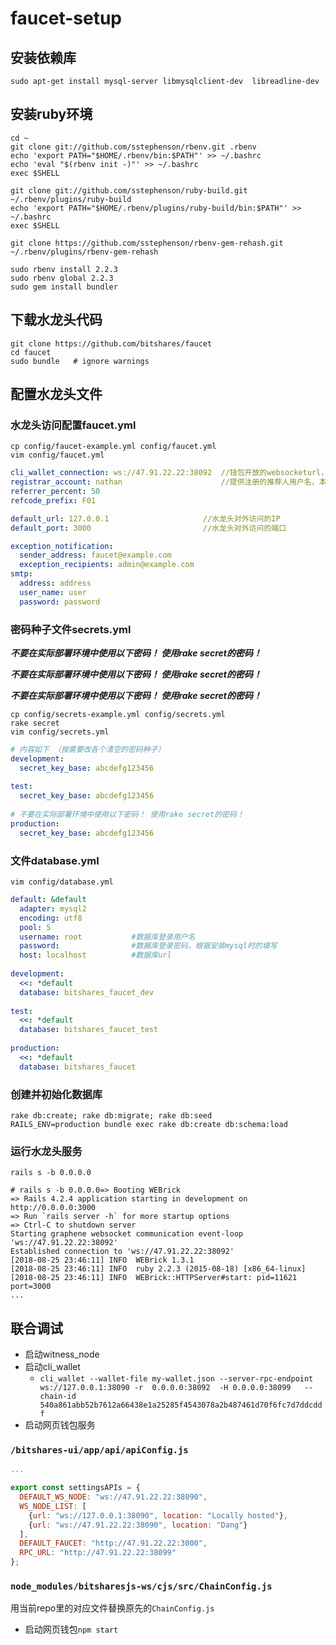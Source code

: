 # faucet-setup



## 安装依赖库

```shell
sudo apt-get install mysql-server libmysqlclient-dev  libreadline-dev
```


## 安装ruby环境

```shell
cd ~
git clone git://github.com/sstephenson/rbenv.git .rbenv
echo 'export PATH="$HOME/.rbenv/bin:$PATH"' >> ~/.bashrc
echo 'eval "$(rbenv init -)"' >> ~/.bashrc
exec $SHELL

git clone git://github.com/sstephenson/ruby-build.git ~/.rbenv/plugins/ruby-build
echo 'export PATH="$HOME/.rbenv/plugins/ruby-build/bin:$PATH"' >> ~/.bashrc
exec $SHELL

git clone https://github.com/sstephenson/rbenv-gem-rehash.git ~/.rbenv/plugins/rbenv-gem-rehash

sudo rbenv install 2.2.3
sudo rbenv global 2.2.3
sudo gem install bundler
```



## 下载水龙头代码



```shell
git clone https://github.com/bitshares/faucet
cd faucet
sudo bundle   # ignore warnings
```

## 配置水龙头文件

### 水龙头访问配置faucet.yml

```shell
cp config/faucet-example.yml config/faucet.yml
vim config/faucet.yml
```


```yml
cli_wallet_connection: ws://47.91.22.22:38092  //钱包开放的websocketurl，cli_wallet -r参数对应
registrar_account: nathan                      //提供注册的推荐人用户名，本例子为已创建且升级为会员的用户名nathan
referrer_percent: 50
refcode_prefix: F01

default_url: 127.0.0.1                     //水龙头对外访问的IP   
default_port: 3000                         //水龙头对外访问的端口

exception_notification:
  sender_address: faucet@example.com
  exception_recipients: admin@example.com
smtp:
  address: address
  user_name: user
  password: password
```

### 密码种子文件secrets.yml

***不要在实际部署环境中使用以下密码！ 使用rake secret的密码！***

***不要在实际部署环境中使用以下密码！ 使用rake secret的密码！***

***不要在实际部署环境中使用以下密码！ 使用rake secret的密码！***

```shell
cp config/secrets-example.yml config/secrets.yml
rake secret
vim config/secrets.yml
```

```yml
# 内容如下 （按需要改各个清空的密码种子）
development:                                          
  secret_key_base: abcdefg123456                      
                                                      
test:                                                 
  secret_key_base: abcdefg123456                      
                                                      
# 不要在实际部署环境中使用以下密码！ 使用rake secret的密码！         
production:                                           
  secret_key_base: abcdefg123456
```



### 文件database.yml

```shell
vim config/database.yml
```

```yml
default: &default                    
  adapter: mysql2                    
  encoding: utf8                     
  pool: 5                            
  username: root           #数据库登录用户名                   
  password:                #数据库登录密码，根据安装mysql时的填写
  host: localhost          #数据库url          
                                     
development:                         
  <<: *default                       
  database: bitshares_faucet_dev     
                                     
test:                                
  <<: *default                       
  database: bitshares_faucet_test    
                                     
production:                          
  <<: *default                       
  database: bitshares_faucet
```

### 创建并初始化数据库

```shell
rake db:create; rake db:migrate; rake db:seed
RAILS_ENV=production bundle exec rake db:create db:schema:load
```



### 运行水龙头服务 

```shell
rails s -b 0.0.0.0
```


```shell
# rails s -b 0.0.0.0=> Booting WEBrick
=> Rails 4.2.4 application starting in development on http://0.0.0.0:3000
=> Run `rails server -h` for more startup options
=> Ctrl-C to shutdown server
Starting graphene websocket communication event-loop 'ws://47.91.22.22:38092'
Established connection to 'ws://47.91.22.22:38092'
[2018-08-25 23:46:11] INFO  WEBrick 1.3.1
[2018-08-25 23:46:11] INFO  ruby 2.2.3 (2015-08-18) [x86_64-linux]
[2018-08-25 23:46:11] INFO  WEBrick::HTTPServer#start: pid=11621 port=3000
...
```


##  联合调试


+ 启动witness_node
+ 启动cli_wallet
  - `cli_wallet --wallet-file my-wallet.json --server-rpc-endpoint ws://127.0.0.1:38090 -r  0.0.0.0:38092  -H 0.0.0.0:38099   --chain-id 540a861abb52b7612a66438e1a25285f4543078a2b487461d70f6fc7d7ddcddf`
+ 启动网页钱包服务

### `/bitshares-ui/app/api/apiConfig.js`


```javascript
...

export const settingsAPIs = {    
  DEFAULT_WS_NODE: "ws://47.91.22.22:38090",
  WS_NODE_LIST: [        
    {url: "ws://127.0.0.1:38090", location: "Locally hosted"},        
    {url: "ws://47.91.22.22:38090", location: "Dang"}           
  ],    
  DEFAULT_FAUCET: "http://47.91.22.22:3000", 
  RPC_URL: "http://47.91.22.22:38099"  
};

```

### `node_modules/bitsharesjs-ws/cjs/src/ChainConfig.js`

用当前repo里的对应文件替换原先的`ChainConfig.js`

+ 启动网页钱包`npm start`





